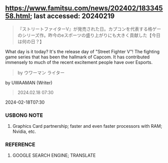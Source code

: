 ## https://www.famitsu.com/news/202402/18334558.html; last accessed: 20240219

> 『ストリートファイターV』が発売された日。カプコンを代表する格ゲーのシリーズ作。昨今のeスポーツの盛り上がりにも大きく貢献した【今日は何の日？】

What day is it today? It's the release day of "Street Fighter V"! The fighting game series that has been the hallmark of Capcom. It has contributed immensely to much of the recent excitement people have over Esports.

> by ウワーマン ライター

by UWAAMAN (Writer)

> 2024.02.18 07:30

2024-02-18T07:30

### USBONG NOTE

1) Graphics Card partnership; faster and even faster processors with RAM; Nvidia, etc.

### REFERENCE

1) GOOGLE SEARCH ENGINE; TRANSLATE